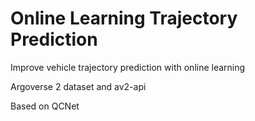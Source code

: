 # Online Learning Trajectory Prediction
Improve vehicle trajectory prediction with online learning


Argoverse 2 dataset and av2-api

Based on QCNet